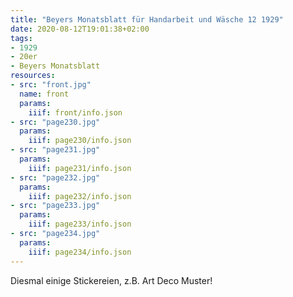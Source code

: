 ```yaml
---
title: "Beyers Monatsblatt für Handarbeit und Wäsche 12 1929"
date: 2020-08-12T19:01:38+02:00
tags:
- 1929
- 20er
- Beyers Monatsblatt
resources:
- src: "front.jpg"
  name: front
  params:
    iiif: front/info.json
- src: "page230.jpg"
  params:
    iiif: page230/info.json
- src: "page231.jpg"
  params:
    iiif: page231/info.json
- src: "page232.jpg"
  params:
    iiif: page232/info.json
- src: "page233.jpg"
  params:
    iiif: page233/info.json
- src: "page234.jpg"
  params:
    iiif: page234/info.json
---
```

Diesmal einige Stickereien, z.B. Art Deco Muster!
<!--more-->
